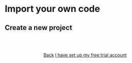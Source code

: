 
# Import your own code

## Create a new project

<html>
<head>
<link rel="stylesheet" href="/styles/styles.css">
</head>
<body>

<br/><br/>

<center>

<a href="/gettingstarted/own-code/step-3.html" class="buttongen small">Back</a>
<a href="/gettingstarted/own-code/step-5.html" class="buttongen small">I have set up my free trial account</a>

</center>

<br/><br/>

</body>
</html>
